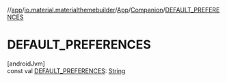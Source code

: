 //[app](../../../../index.md)/[io.material.materialthemebuilder](../../index.md)/[App](../index.md)/[Companion](index.md)/[DEFAULT_PREFERENCES](-d-e-f-a-u-l-t_-p-r-e-f-e-r-e-n-c-e-s.md)

# DEFAULT_PREFERENCES

[androidJvm]\
const val [DEFAULT_PREFERENCES](-d-e-f-a-u-l-t_-p-r-e-f-e-r-e-n-c-e-s.md): [String](https://kotlinlang.org/api/latest/jvm/stdlib/kotlin/-string/index.html)
